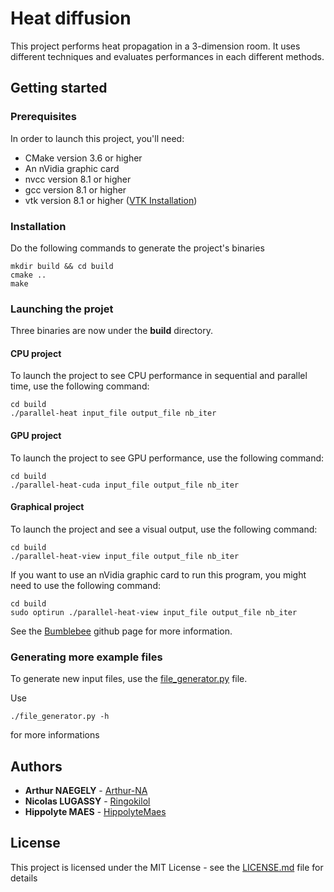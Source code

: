 # Heat diffusion

This project performs heat propagation in a 3-dimension room.
It uses different techniques and evaluates performances in each different methods.

## Getting started

### Prerequisites

In order to launch this project, you'll need:

* CMake version 3.6 or higher
* An nVidia graphic card
* nvcc version 8.1 or higher
* gcc version 8.1 or higher
* vtk version 8.1 or higher ([VTK Installation](https://www.vtk.org/Wiki/VTK/Configure_and_Build))

### Installation

Do the following commands to generate the project's binaries

```
mkdir build && cd build
cmake ..
make
```

### Launching the projet

Three binaries are now under the **build** directory.

#### CPU project

To launch the project to see CPU performance in sequential and parallel time, use the following command:

```
cd build
./parallel-heat input_file output_file nb_iter
```

#### GPU project

To launch the project to see GPU performance, use the following command:
```
cd build
./parallel-heat-cuda input_file output_file nb_iter
```

#### Graphical project

To launch the project and see a visual output, use the following command:
```
cd build
./parallel-heat-view input_file output_file nb_iter
```
If you want to use an nVidia graphic card to run this program, you might need to use the following command:
```
cd build
sudo optirun ./parallel-heat-view input_file output_file nb_iter
```
See the [Bumblebee](https://github.com/Bumblebee-Project/Bumblebee) github page for more information.

### Generating more example files

To generate new input files, use the [file_generator.py](file_generator.py) file.

Use
```
./file_generator.py -h
```
for more informations

## Authors

* **Arthur NAEGELY** - [Arthur-NA](https://github.com/Arthur-NA)
* **Nicolas LUGASSY** - [Ringokilol](https://github.com/Ringokilol)
* **Hippolyte MAES** - [HippolyteMaes](https://github.com/HippolyteMaes)

## License
This project is licensed under the MIT License - see the [LICENSE.md](LICENSE.md) file for details
